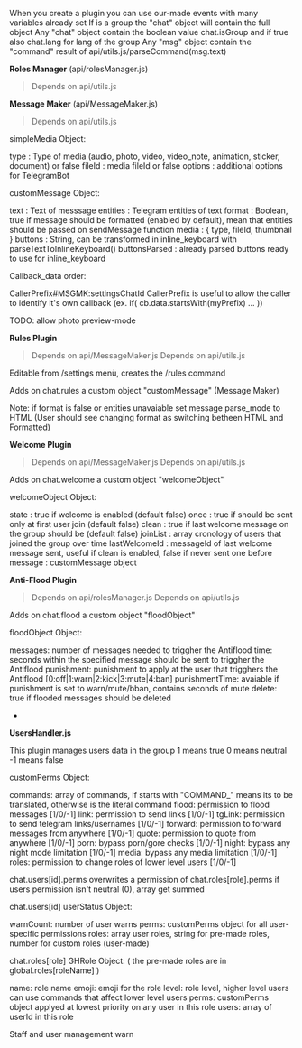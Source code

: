 When you create a plugin you can use our-made events with many variables already set
If is a group the "chat" object will contain the full object
Any "chat" object contain the boolean value chat.isGroup and if true also chat.lang for lang of the group
Any "msg" object contain the "command" result of api/utils.js/parseCommand(msg.text)


<b>Roles Manager</b>
(api/rolesManager.js)

>Depends on api/utils.js




<b>Message Maker</b>
(api/MessageMaker.js)

>Depends on api/utils.js

simpleMedia Object:

type : Type of media (audio, photo, video, video_note, animation, sticker, document) or false
fileId : media fileId or false
options : additional options for TelegramBot


customMessage Object:

text : Text of messsage
entities : Telegram entities of text
format : Boolean, true if message should be formatted (enabled by default), mean that entities should be passed on sendMessage function
media : { type, fileId, thumbnail }
buttons : String, can be transformed in inline_keyboard with parseTextToInlineKeyboard()
buttonsParsed : already parsed buttons ready to use for inline_keyboard

Callback_data order:

CallerPrefix#MSGMK:settingsChatId
CallerPrefix is useful to allow the caller to identify it's own callback (ex. if( cb.data.startsWith(myPrefix) ... ))

TODO: allow photo preview-mode




<b>Rules Plugin</b>

>Depends on api/MessageMaker.js
>Depends on api/utils.js

Editable from /settings menù, creates the /rules command

Adds on chat.rules a custom object "customMessage" (Message Maker)

Note: if format is false or entities unavaiable set message parse_mode to HTML (User should see changing format as switching betheen HTML and Formatted)




<b>Welcome Plugin</b>

>Depends on api/MessageMaker.js
>Depends on api/utils.js

Adds on chat.welcome a custom object "welcomeObject"

welcomeObject Object:

state : true if welcome is enabled (default false)
once : true if should be sent only at first user join (default false)
clean : true if last welcome message on the group should be (default false)
joinList : array cronology of users that joined the group over time
lastWelcomeId : messageId of last welcome message sent, useful if clean is enabled, false if never sent one before
message : customMessage object





<b>Anti-Flood Plugin</b>

>Depends on api/rolesManager.js
>Depends on api/utils.js

Adds on chat.flood a custom object "floodObject"

floodObject Object:

messages: number of messages needed to triggher the Antiflood
time: seconds within the specified message should be sent to triggher the Antiflood
punishment: punishment to apply at the user that trigghers the Antiflood [0:off|1:warn|2:kick|3:mute|4:ban]
punishmentTime: avaiable if punishment is set to warn/mute/bban, contains seconds of mute
delete: true if flooded messages should be deleted

-




<b>UsersHandler.js</b>

This plugin manages users data in the group
1 means true
0 means neutral
-1 means false

customPerms Object:

commands: array of commands, if starts with "COMMAND_" means its to be translated, otherwise is the literal command
flood: permission to flood messages [1/0/-1]
link: permission to send links [1/0/-1]
tgLink: permission to send telegram links/usernames [1/0/-1]
forward: permission to forward messages from anywhere [1/0/-1]
quote: permission to quote from anywhere [1/0/-1]
porn: bypass porn/gore checks [1/0/-1]
night: bypass any night mode  limitation [1/0/-1]
media: bypass any media limitation [1/0/-1]
roles: permission to change roles of lower level users [1/0/-1]


chat.users[id].perms overwrites a permission of chat.roles[role].perms if users permission isn't neutral (0), array get summed


chat.users[id] userStatus Object:

warnCount: number of user warns
perms: customPerms object for all user-specific permissions
roles: array user roles, string for pre-made roles, number for custom roles (user-made)


chat.roles[role] GHRole Object: ( the pre-made roles are in global.roles[roleName] )

name: role name
emoji: emoji for the role
level: role level, higher level users can use commands that affect  lower level users
perms: customPerms object applyed at lowest priority on any user in this role
users: array of userId in this role


Staff and user management warn
